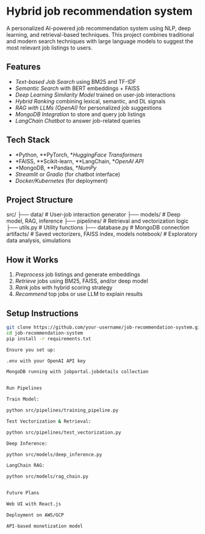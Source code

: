 # Hybrid job recommendation system



A personalized AI-powered job recommendation system using NLP, deep learning, and retrieval-based techniques. This project combines traditional and modern search techniques with large language models to suggest the most relevant job listings to users.

## Features

- *Text-based Job Search* using BM25 and TF-IDF
- *Semantic Search* with BERT embeddings + FAISS
- *Deep Learning Similarity Model* trained on user-job interactions
- *Hybrid Ranking* combining lexical, semantic, and DL signals
- *RAG with LLMs (OpenAI)* for personalized job suggestions
- *MongoDB Integration* to store and query job listings
- *LangChain Chatbot* to answer job-related queries

## Tech Stack

- *Python, **PyTorch, **HuggingFace Transformers*
- *FAISS, **Scikit-learn, **LangChain, **OpenAI API*
- *MongoDB, **Pandas, **NumPy*
- *Streamlit* or *Gradio* (for chatbot interface)
- *Docker/Kubernetes* (for deployment)

## Project Structure

src/ ├── data/                  # User-job interaction generator ├── models/                # Deep model, RAG, inference ├── pipelines/             # Retrieval and vectorization logic ├── utils.py               # Utility functions ├── database.py            # MongoDB connection artifacts/                 # Saved vectorizers, FAISS index, models notebook/                  # Exploratory data analysis, simulations

## How it Works

1. *Preprocess* job listings and generate embeddings
2. *Retrieve* jobs using BM25, FAISS, and/or deep model
3. *Rank* jobs with hybrid scoring strategy
4. *Recommend* top jobs or use LLM to explain results

## Setup Instructions

```bash
git clone https://github.com/your-username/job-recommendation-system.git
cd job-recommendation-system
pip install -r requirements.txt

Ensure you set up:

.env with your OpenAI API key

MongoDB running with jobportal.jobdetails collection


Run Pipelines

Train Model:

python src/pipelines/training_pipeline.py

Test Vectorization & Retrieval:

python src/pipelines/test_vectorization.py

Deep Inference:

python src/models/deep_inference.py

LangChain RAG:

python src/models/rag_chain.py


Future Plans

Web UI with React.js

Deployment on AWS/GCP

API-based monetization model